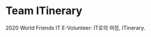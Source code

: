 # Team ITinerary
2020 World Friends IT E-Volunteer: IT로의 여정, ITinerary.

[](https://eunseong-park.github.io/ITinerary)
